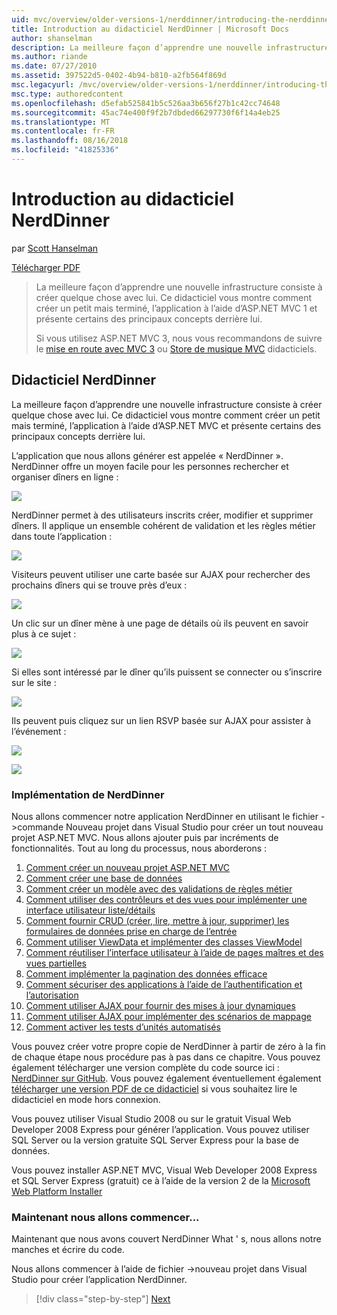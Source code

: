 ```yaml
---
uid: mvc/overview/older-versions-1/nerddinner/introducing-the-nerddinner-tutorial
title: Introduction au didacticiel NerdDinner | Microsoft Docs
author: shanselman
description: La meilleure façon d’apprendre une nouvelle infrastructure consiste à créer quelque chose avec lui. Ce didacticiel vous montre comment créer une application légère, mais complète, à l’aide de ASP.NE...
ms.author: riande
ms.date: 07/27/2010
ms.assetid: 397522d5-0402-4b94-b810-a2fb564f869d
msc.legacyurl: /mvc/overview/older-versions-1/nerddinner/introducing-the-nerddinner-tutorial
msc.type: authoredcontent
ms.openlocfilehash: d5efab525841b5c526aa3b656f27b1c42cc74648
ms.sourcegitcommit: 45ac74e400f9f2b7dbded66297730f6f14a4eb25
ms.translationtype: MT
ms.contentlocale: fr-FR
ms.lasthandoff: 08/16/2018
ms.locfileid: "41825336"
---
```

<a name="introducing-the-nerddinner-tutorial"></a>Introduction au didacticiel NerdDinner
====================
par [Scott Hanselman](https://github.com/shanselman)

[Télécharger PDF](http://aspnetmvcbook.s3.amazonaws.com/aspnetmvc-nerdinner_v1.pdf)

> La meilleure façon d’apprendre une nouvelle infrastructure consiste à créer quelque chose avec lui. Ce didacticiel vous montre comment créer un petit mais terminé, l’application à l’aide d’ASP.NET MVC 1 et présente certains des principaux concepts derrière lui.
> 
> Si vous utilisez ASP.NET MVC 3, nous vous recommandons de suivre le [mise en route avec MVC 3](../../older-versions/getting-started-with-aspnet-mvc3/cs/intro-to-aspnet-mvc-3.md) ou [Store de musique MVC](../../older-versions/mvc-music-store/mvc-music-store-part-1.md) didacticiels.


## <a name="nerddinner-tutorial"></a>Didacticiel NerdDinner

La meilleure façon d’apprendre une nouvelle infrastructure consiste à créer quelque chose avec lui. Ce didacticiel vous montre comment créer un petit mais terminé, l’application à l’aide d’ASP.NET MVC et présente certains des principaux concepts derrière lui.

L’application que nous allons générer est appelée « NerdDinner ». NerdDinner offre un moyen facile pour les personnes rechercher et organiser dîners en ligne :

![](introducing-the-nerddinner-tutorial/_static/image1.png)

NerdDinner permet à des utilisateurs inscrits créer, modifier et supprimer dîners. Il applique un ensemble cohérent de validation et les règles métier dans toute l’application :

![](introducing-the-nerddinner-tutorial/_static/image2.png)

Visiteurs peuvent utiliser une carte basée sur AJAX pour rechercher des prochains dîners qui se trouve près d’eux :

![](introducing-the-nerddinner-tutorial/_static/image3.png)

Un clic sur un dîner mène à une page de détails où ils peuvent en savoir plus à ce sujet :

![](introducing-the-nerddinner-tutorial/_static/image4.png)

Si elles sont intéressé par le dîner qu’ils puissent se connecter ou s’inscrire sur le site :

![](introducing-the-nerddinner-tutorial/_static/image5.png)

Ils peuvent puis cliquez sur un lien RSVP basée sur AJAX pour assister à l’événement :

![](introducing-the-nerddinner-tutorial/_static/image6.png)

![](introducing-the-nerddinner-tutorial/_static/image7.png)

### <a name="implementing-nerddinner"></a>Implémentation de NerdDinner

Nous allons commencer notre application NerdDinner en utilisant le fichier -&gt;commande Nouveau projet dans Visual Studio pour créer un tout nouveau projet ASP.NET MVC. Nous allons ajouter puis par incréments de fonctionnalités. Tout au long du processus, nous aborderons :

1. [Comment créer un nouveau projet ASP.NET MVC](# "créer un nouveau projet ASP.NET MVC")
2. [Comment créer une base de données](# "créer une base de données")
3. [Comment créer un modèle avec des validations de règles métier](# "créer un modèle avec des Validations de règles d’entreprise")
4. [Comment utiliser des contrôleurs et des vues pour implémenter une interface utilisateur liste/détails](# "utiliser les contrôleurs et les vues pour implémenter une interface utilisateur liste/détails")
5. [Comment fournir CRUD (créer, lire, mettre à jour, supprimer) les formulaires de données prise en charge de l’entrée](# "fournir CRUD (Create, Read, Update, Delete) données formulaire entrée prend en charge")
6. [Comment utiliser ViewData et implémenter des classes ViewModel](# "utiliser un ViewData et implémenter des Classes ViewModel")
7. [Comment réutiliser l’interface utilisateur à l’aide de pages maîtres et des vues partielles](# "réutiliser d’interface utilisateur à l’aide des Pages maîtres et des vues partielles")
8. [Comment implémenter la pagination des données efficace](# "implémenter de données efficace la pagination")
9. [Comment sécuriser des applications à l’aide de l’authentification et l’autorisation](# "sécurisé Applications à l’aide de l’authentification et autorisation")
10. [Comment utiliser AJAX pour fournir des mises à jour dynamiques](# "utiliser AJAX pour fournir des mises à jour dynamiques")
11. [Comment utiliser AJAX pour implémenter des scénarios de mappage](# "utiliser AJAX pour implémenter les scénarios de mappage")
12. [Comment activer les tests d’unités automatisés](# "activer le test unitaire automatisé")

Vous pouvez créer votre propre copie de NerdDinner à partir de zéro à la fin de chaque étape nous procédure pas à pas dans ce chapitre. Vous pouvez également télécharger une version complète du code source ici : [NerdDinner sur GitHub](https://github.com/AspNetMVPSamples/NerdDinner). Vous pouvez également éventuellement également [télécharger une version PDF de ce didacticiel](http://aspnetmvcbook.s3.amazonaws.com/aspnetmvc-nerdinner_v1.pdf) si vous souhaitez lire le didacticiel en mode hors connexion.

Vous pouvez utiliser Visual Studio 2008 ou sur le gratuit Visual Web Developer 2008 Express pour générer l’application. Vous pouvez utiliser SQL Server ou la version gratuite SQL Server Express pour la base de données.

Vous pouvez installer ASP.NET MVC, Visual Web Developer 2008 Express et SQL Server Express (gratuit) ce à l’aide de la version 2 de la [Microsoft Web Platform Installer](https://www.microsoft.com/web/downloads/platform.aspx)

### <a name="now-lets-get-started"></a>Maintenant nous allons commencer...

Maintenant que nous avons couvert NerdDinner What ' s, nous allons notre manches et écrire du code.

Nous allons commencer à l’aide de fichier -&gt;nouveau projet dans Visual Studio pour créer l’application NerdDinner.

> [!div class="step-by-step"]
> [Next](create-a-new-aspnet-mvc-project.md)
